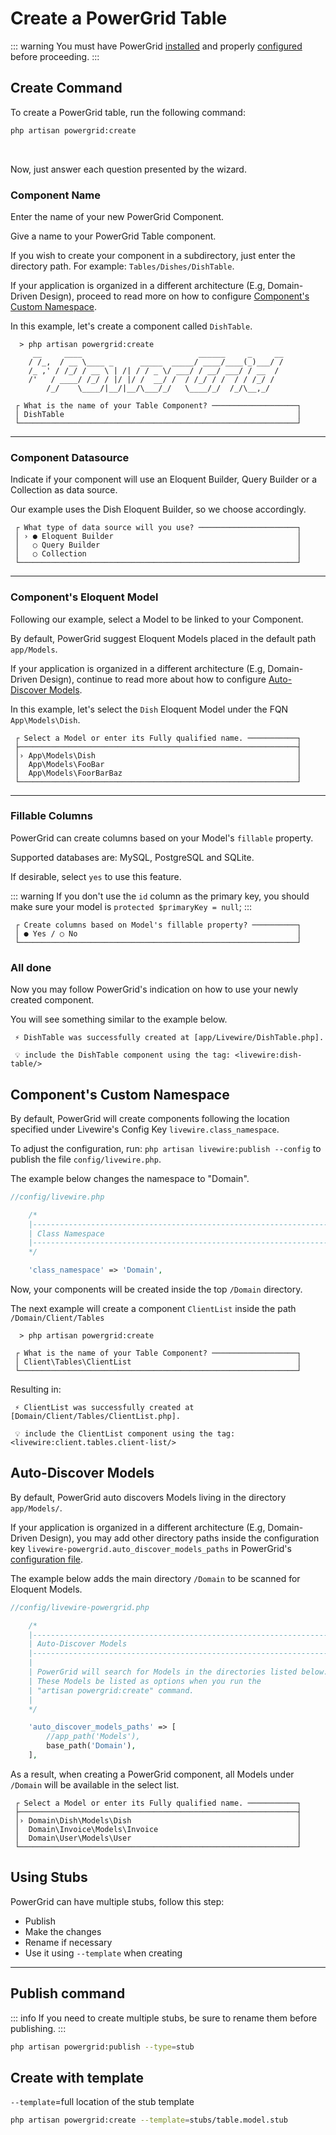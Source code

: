 # Create a PowerGrid Table

::: warning
You must have PowerGrid [installed](install.html#installation) and properly [configured](configure.html?id=configure#configure) before proceeding.
:::

## Create Command

To create a PowerGrid table, run the following command:

```bash
php artisan powergrid:create  
```

<br>

Now, just answer each question presented by the wizard.

### Component Name

Enter the name of your new PowerGrid Component.

Give a name to your PowerGrid Table component.

If you wish to create your component in a subdirectory, just enter the directory path. For example: `Tables/Dishes/DishTable`.

If your application is organized in a different architecture (E.g, Domain-Driven Design), proceed to read more on how to configure [Component's Custom Namespace](#component-s-custom-namespace).

In this example, let's create a component called `DishTable`.

```shell
  > php artisan powergrid:create
     __     ____                          ______     _     __
    / /_,  / __ \____ _      _____  _____/ ____/____(_)___/ /
    /_ ,' / /_/ / __ \ | /| / / _ \/ ___/ / __/ ___/ / __  / 
    /'   / ____/ /_/ / |/ |/ /  __/ /  / /_/ / /  / / /_/ /  
        /_/    \____/|__/|__/\___/_/   \____/_/  /_/\__,_/     

 ┌ What is the name of your Table Component? ───────────────────┐
 │ DishTable                                                    │
 └──────────────────────────────────────────────────────────────┘

```

---

### Component Datasource

Indicate if your component will use an Eloquent Builder, Query Builder or a Collection as data source.

Our example uses the Dish Eloquent Builder, so we choose accordingly.

```shell
 ┌ What type of data source will you use? ──────────────────────┐
 │ › ● Eloquent Builder                                         │
 │   ○ Query Builder                                            │
 │   ○ Collection                                               │
 └──────────────────────────────────────────────────────────────┘

```

---

### Component's Eloquent Model

Following our example, select a Model to be linked to your Component.

By default, PowerGrid suggest Eloquent Models placed in the default path `app/Models`.

If your application is organized in a different architecture (E.g, Domain-Driven Design), continue to read more about how to configure [Auto-Discover Models](#auto-discover-models).

In this example, let's select the `Dish` Eloquent Model under the FQN `App\Models\Dish`.

```shell
 ┌ Select a Model or enter its Fully qualified name. ───────────┐
 ├──────────────────────────────────────────────────────────────┤
 │› App\Models\Dish                                             │
 │  App\Models\FooBar                                           │
 │  App\Models\FoorBarBaz                                       │
 └──────────────────────────────────────────────────────────────┘

```

---

### Fillable Columns

PowerGrid can create columns based on your Model's `fillable` property.

Supported databases are: MySQL, PostgreSQL and SQLite.

If desirable, select `yes` to use this feature.

::: warning
If you don't use the `id` column as the primary key, you should make sure your model is `protected $primaryKey = null`;
:::

```shell
 ┌ Create columns based on Model's fillable property? ──────────┐
 │ ● Yes / ○ No                                                 │
 └──────────────────────────────────────────────────────────────┘
```

### All done

Now you may follow PowerGrid's indication on how to use your newly created component.

You will see something similar to the example below.

```shell
 ⚡ DishTable was successfully created at [app/Livewire/DishTable.php].

 💡 include the DishTable component using the tag: <livewire:dish-table/>
```

## Component's Custom Namespace

By default, PowerGrid will create components following the location specified under Livewire's Config Key `livewire.class_namespace`.

To adjust the configuration, run: `php artisan livewire:publish --config` to publish the file `config/livewire.php`.

The example below changes the namespace to "Domain".

```php
//config/livewire.php

    /*
    |---------------------------------------------------------------------------
    | Class Namespace
    |---------------------------------------------------------------------------
    */

    'class_namespace' => 'Domain',
```

Now, your components will be created inside the top `/Domain` directory.

The next example will create a component `ClientList` inside the path `/Domain/Client/Tables`

```shell
  > php artisan powergrid:create

 ┌ What is the name of your Table Component? ───────────────────┐
 │ Client\Tables\ClientList                                     │
 └──────────────────────────────────────────────────────────────┘

```

Resulting in:

```shell
 ⚡ ClientList was successfully created at [Domain/Client/Tables/ClientList.php].

 💡 include the ClientList component using the tag: <livewire:client.tables.client-list/>
```

## Auto-Discover Models

By default, PowerGrid auto discovers Models living in the directory `app/Models/`.

If your application is organized in a different architecture (E.g, Domain-Driven Design), you may add other directory paths inside the configuration key `livewire-powergrid.auto_discover_models_paths` in PowerGrid's [configuration file](/get-started/install.html#_2-publish-config-files).

The example below adds the main directory `/Domain` to be scanned for Eloquent Models.

```php
//config/livewire-powergrid.php

    /*
    |--------------------------------------------------------------------------
    | Auto-Discover Models
    |--------------------------------------------------------------------------
    |
    | PowerGrid will search for Models in the directories listed below.
    | These Models be listed as options when you run the
    | "artisan powergrid:create" command.
    |
    */

    'auto_discover_models_paths' => [
        //app_path('Models'),
        base_path('Domain'),
    ],
  ```

As a result, when creating a PowerGrid component, all Models under `/Domain` will be available in the select list.

```shell
 ┌ Select a Model or enter its Fully qualified name. ───────────┐
 ├──────────────────────────────────────────────────────────────┤
 │› Domain\Dish\Models\Dish                                     │
 │  Domain\Invoice\Models\Invoice                               │
 │  Domain\User\Models\User                                     │
 └──────────────────────────────────────────────────────────────┘

```

## Using Stubs

PowerGrid can have multiple stubs, follow this step:

* Publish
* Make the changes
* Rename if necessary
* Use it using `--template` when creating

---

## Publish command

::: info
If you need to create multiple stubs, be sure to rename them before publishing.
:::

```bash
php artisan powergrid:publish --type=stub
```

## Create with template

`--template`=full location of the stub template

```bash
php artisan powergrid:create --template=stubs/table.model.stub
```
